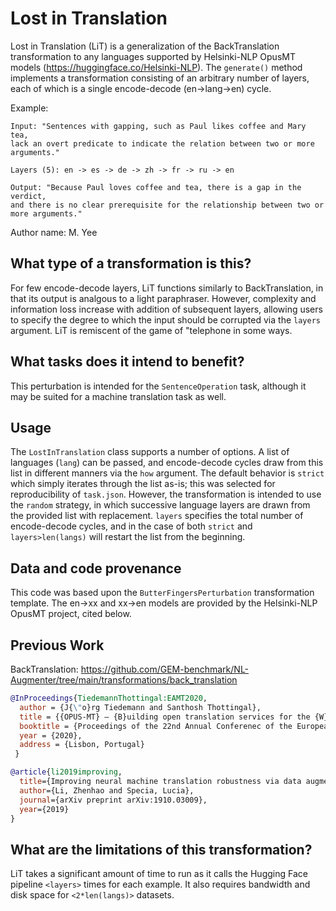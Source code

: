 # Lost in Translation
Lost in Translation (LiT) is a generalization of the BackTranslation transformation to any languages supported by Helsinki-NLP OpusMT models (https://huggingface.co/Helsinki-NLP). The `generate()` method implements a transformation consisting of an arbitrary number of layers, each of which is a single encode-decode (en->lang->en) cycle.

Example:
```
Input: "Sentences with gapping, such as Paul likes coffee and Mary tea,
lack an overt predicate to indicate the relation between two or more 
arguments."

Layers (5): en -> es -> de -> zh -> fr -> ru -> en

Output: "Because Paul loves coffee and tea, there is a gap in the verdict,
and there is no clear prerequisite for the relationship between two or 
more arguments."
```

Author name: M. Yee

## What type of a transformation is this?
For few encode-decode layers, LiT functions similarly to BackTranslation, in that its output is analgous to a light paraphraser. However, complexity and information loss increase with addition of subsequent layers, allowing users to specify the degree to which the input should be corrupted via the `layers` argument. LiT is remiscent of the game of "telephone in some ways.

## What tasks does it intend to benefit?
This perturbation is intended for the `SentenceOperation` task, although it may be suited for a machine translation task as well.

## Usage
The `LostInTranslation` class supports a number of options. A list of languages (`lang`) can be passed, and encode-decode cycles draw from this list in different manners via the `how` argument. The default behavior is `strict` which simply iterates through the list as-is; this was selected for reproducibility of `task.json`. However, the transformation is intended to use the `random` strategy, in which successive language layers are drawn from the provided list with replacement. `layers` specifies the total number of encode-decode cycles, and in the case of both `strict` and `layers>len(langs)` will restart the list from the beginning.

## Data and code provenance
This code was based upon the `ButterFingersPerturbation` transformation template. The en->xx and xx->en models are provided by the Helsinki-NLP OpusMT project, cited below.

## Previous Work
BackTranslation: https://github.com/GEM-benchmark/NL-Augmenter/tree/main/transformations/back_translation

```bibtex
@InProceedings{TiedemannThottingal:EAMT2020,
  author = {J{\"o}rg Tiedemann and Santhosh Thottingal},
  title = {{OPUS-MT} — {B}uilding open translation services for the {W}orld},
  booktitle = {Proceedings of the 22nd Annual Conferenec of the European Association for Machine Translation (EAMT)},
  year = {2020},
  address = {Lisbon, Portugal}
 }
```

```bibtex
@article{li2019improving,
  title={Improving neural machine translation robustness via data augmentation: Beyond back translation},
  author={Li, Zhenhao and Specia, Lucia},
  journal={arXiv preprint arXiv:1910.03009},
  year={2019}
}
```
## What are the limitations of this transformation?
LiT takes a significant amount of time to run as it calls the Hugging Face pipeline `<layers>` times for each example. It also requires bandwidth and disk space for `<2*len(langs)>` datasets.
